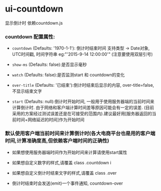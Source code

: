 # ui-countdown
显示倒计时
依赖countdown.js

### countdown 配置属性:

* <code>countdown</code> (Defaults: '1970-1-1'): 倒计时结束时间 支持类型 -> Date对象, UTC时间戳, 时间字符串 eg:"'2015-9-14 12:00:00'" (注意要使用双层引号)

* <code>show-ms</code>  (Defaults: false):是否显示毫秒

* <code>watch</code>  (Defaults: false):是否监测start 和 countdown的变化

* <code>over-title</code>  (Defaults: '已结束'):倒计时结束后显示的内容, over-title=false, 不显示结束文字

* <code>start</code>  (Defaults: null):倒计时开始时间, 一般用于使用服务器端的当前时间来计算倒计时. 由于网络和客户端计算时间差等原因可能会有一定的误差. (目前采用的方案经过测试误差还是在可接受的范围内).建议最好用[服务器返回的当前时间+网络延迟的时间]作为开始时间


### 默认使用客户端当前时间来计算倒计时(各大电商平台也是用的客户端时间,计算准确度高,但依赖客户端时间的正确性)

* 如果想使用服务器端时间作为开始时间来计算请使用start属性

* 如果想自定义数字的样式,请覆盖 class .countdown i

* 如果想自定义倒计时结束文字的样式,请覆盖 class .over

* 倒计时结束时会发送(emit)一个事件通知, countdown-over
